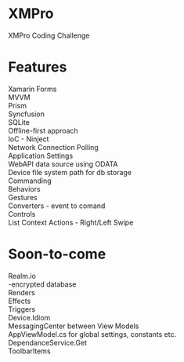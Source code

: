# XMPro
  XMPro Coding Challenge

# Features
  Xamarin Forms</br>
  MVVM</br>
  Prism</br>
  Syncfusion</br>
  SQLite</br>
  Offline-first approach</br>
  IoC - Ninject</br>
  Network Connection Polling</br>
  Application Settings</br>
  WebAPI data source using ODATA</br>
  Device file system path for db storage</br>
  Commanding</br>
  Behaviors</br>
  Gestures</br>
  Converters - event to comand</br>
  Controls</br>
  List Context Actions - Right/Left Swipe</br>


# Soon-to-come
  Realm.io</br>
  -encrypted database</br>
  Renders</br>
  Effects</br>
  Triggers</br>
  Device.Idiom</br>
  MessagingCenter between View Models</br>
  AppViewModel.cs for global settings, constants etc.</br>
  DependanceService.Get<T></br>
  ToolbarItems</br>
